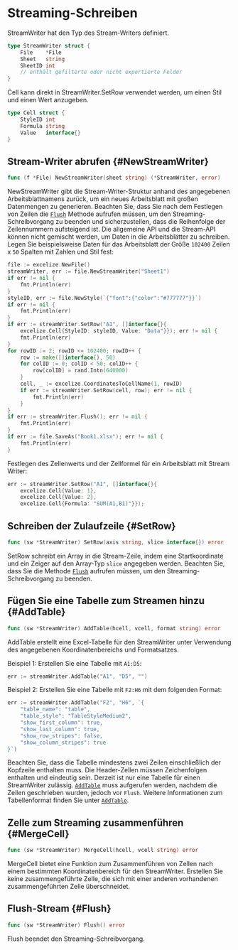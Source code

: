 # Streaming-Schreiben

StreamWriter hat den Typ des Stream-Writers definiert.

```go
type StreamWriter struct {
    File    *File
    Sheet   string
    SheetID int
    // enthält gefilterte oder nicht exportierte Felder
}
```

Cell kann direkt in StreamWriter.SetRow verwendet werden, um einen Stil und einen Wert anzugeben.

```go
type Cell struct {
    StyleID int
    Formula string
    Value   interface{}
}
```

## Stream-Writer abrufen {#NewStreamWriter}

```go
func (f *File) NewStreamWriter(sheet string) (*StreamWriter, error)
```

NewStreamWriter gibt die Stream-Writer-Struktur anhand des angegebenen Arbeitsblattnamens zurück, um ein neues Arbeitsblatt mit großen Datenmengen zu generieren. Beachten Sie, dass Sie nach dem Festlegen von Zeilen die [`Flush`](stream.md#Flush) Methode aufrufen müssen, um den Streaming-Schreibvorgang zu beenden und sicherzustellen, dass die Reihenfolge der Zeilennummern aufsteigend ist. Die allgemeine API und die Stream-API können nicht gemischt werden, um Daten in die Arbeitsblätter zu schreiben. Legen Sie beispielsweise Daten für das Arbeitsblatt der Größe `102400` Zeilen x `50` Spalten mit Zahlen und Stil fest:

```go
file := excelize.NewFile()
streamWriter, err := file.NewStreamWriter("Sheet1")
if err != nil {
    fmt.Println(err)
}
styleID, err := file.NewStyle(`{"font":{"color":"#777777"}}`)
if err != nil {
    fmt.Println(err)
}
if err := streamWriter.SetRow("A1", []interface{}{
    excelize.Cell{StyleID: styleID, Value: "Data"}}); err != nil {
    fmt.Println(err)
}
for rowID := 2; rowID <= 102400; rowID++ {
    row := make([]interface{}, 50)
    for colID := 0; colID < 50; colID++ {
        row[colID] = rand.Intn(640000)
    }
    cell, _ := excelize.CoordinatesToCellName(1, rowID)
    if err := streamWriter.SetRow(cell, row); err != nil {
        fmt.Println(err)
    }
}
if err := streamWriter.Flush(); err != nil {
    fmt.Println(err)
}
if err := file.SaveAs("Book1.xlsx"); err != nil {
    fmt.Println(err)
}
```

Festlegen des Zellenwerts und der Zellformel für ein Arbeitsblatt mit Stream Writer:

```go
err := streamWriter.SetRow("A1", []interface{}{
    excelize.Cell{Value: 1},
    excelize.Cell{Value: 2},
    excelize.Cell{Formula: "SUM(A1,B1)"}});
```

## Schreiben der Zulaufzeile {#SetRow}

```go
func (sw *StreamWriter) SetRow(axis string, slice interface{}) error
```

SetRow schreibt ein Array in die Stream-Zeile, indem eine Startkoordinate und ein Zeiger auf den Array-Typ `slice` angegeben werden. Beachten Sie, dass Sie die Methode [`Flush`](stream.md#Flush) aufrufen müssen, um den Streaming-Schreibvorgang zu beenden.

## Fügen Sie eine Tabelle zum Streamen hinzu {#AddTable}

```go
func (sw *StreamWriter) AddTable(hcell, vcell, format string) error
```

AddTable erstellt eine Excel-Tabelle für den StreamWriter unter Verwendung des angegebenen Koordinatenbereichs und Formatsatzes.

Beispiel 1: Erstellen Sie eine Tabelle mit `A1:D5`:

```go
err := streamWriter.AddTable("A1", "D5", "")
```

Beispiel 2: Erstellen Sie eine Tabelle mit `F2:H6` mit dem folgenden Format:

```go
err := streamWriter.AddTable("F2", "H6", `{
    "table_name": "table",
    "table_style": "TableStyleMedium2",
    "show_first_column": true,
    "show_last_column": true,
    "show_row_stripes": false,
    "show_column_stripes": true
}`)
```

Beachten Sie, dass die Tabelle mindestens zwei Zeilen einschließlich der Kopfzeile enthalten muss. Die Header-Zellen müssen Zeichenfolgen enthalten und eindeutig sein. Derzeit ist nur eine Tabelle für einen StreamWriter zulässig. [`AddTable`](stream.md#AddTable) muss aufgerufen werden, nachdem die Zeilen geschrieben wurden, jedoch vor `Flush`. Weitere Informationen zum Tabellenformat finden Sie unter [`AddTable`](utils.md#AddTable).

## Zelle zum Streaming zusammenführen {#MergeCell}

```go
func (sw *StreamWriter) MergeCell(hcell, vcell string) error
```

MergeCell bietet eine Funktion zum Zusammenführen von Zellen nach einem bestimmten Koordinatenbereich für den StreamWriter. Erstellen Sie keine zusammengeführte Zelle, die sich mit einer anderen vorhandenen zusammengeführten Zelle überschneidet.

## Flush-Stream {#Flush}

```go
func (sw *StreamWriter) Flush() error
```

Flush beendet den Streaming-Schreibvorgang.
